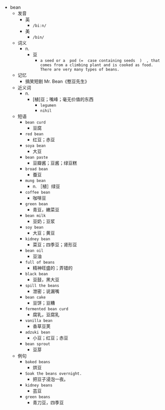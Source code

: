 - bean
  - 发音
    - 英
      - `/biːn/`
    - 美
      - `/bin/`
  - 词义
    - n.
      - 豆
        - `a seed or a  pod (=  case containing seeds  )  , that comes from a climbing plant and is cooked as food. There are very many types of beans.`
  - 记忆
    - 搞笑短剧 Mr. Bean《憨豆先生》
  - 近义词
    - n.
      - [植]豆；嘴峰；毫无价值的东西
        - `legumen`
        - `nihil`
  - 短语
    - `bean curd`
      - 豆腐 
    - `red bean`
      - 红豆；赤豆 
    - `soya bean`
      - 大豆 
    - `bean paste`
      - 豆瓣酱；豆酱；绿豆糕 
    - `broad bean`
      - 蚕豆 
    - `mung bean`
      - n. ［植］绿豆 
    - `coffee bean`
      - 咖啡豆 
    - `green bean`
      - 青豆，嫩菜豆 
    - `bean milk`
      - 豆奶；豆浆 
    - `soy bean`
      - 大豆；黄豆 
    - `kidney bean`
      - 菜豆；四季豆；肾形豆 
    - `bean oil`
      - 豆油 
    - `full of beans`
      - 精神旺盛的；弄错的 
    - `black bean`
      - 豆鼓，黑大豆 
    - `spill the beans`
      - 泄密；说漏嘴 
    - `bean cake`
      - 豆饼；豆糟 
    - `fermented bean curd`
      - 腐乳，豆腐乳 
    - `vanilla bean`
      - 香草豆荚 
    - `adzuki bean`
      - 小豆；红豆；赤豆 
    - `bean sprout`
      - 豆芽 
  - 例句
    - `baked beans`
      - 烘豆
    - `Soak the beans overnight.`
      - 把豆子浸泡一夜。
    - `kidney beans`
      - 芸豆
    - `green beans`
      - 青刀豆，四季豆

